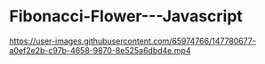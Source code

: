 # Fibonacci-Flower---Javascript



https://user-images.githubusercontent.com/65974766/147780677-a0ef2e2b-c97b-4658-9870-8e525a6dbd4e.mp4

